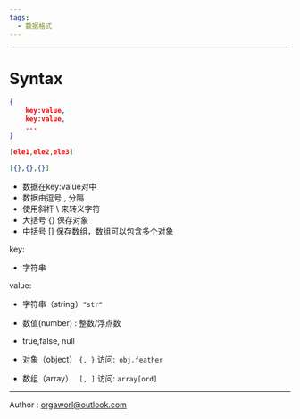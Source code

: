 ```yaml
---
tags:
  - 数据格式
---
```


---
# Syntax

```json
{
    key:value,
    key:value,
    ...
}

[ele1,ele2,ele3]

[{},{},{}]
```

* 数据在key:value对中
* 数据由逗号 , 分隔
* 使用斜杆 \ 来转义字符
* 大括号 {} 保存对象
* 中括号 [] 保存数组，数组可以包含多个对象



key: 

- 字符串

value:

- 字符串（string）`"str"`

- 数值(number) : 整数/浮点数

- true,false, null

- 对象（object）  `{, }` 访问:` obj.feather`

- 数组（array）  ` [, ]` 访问: `array[ord]`
  


---
Author : orgaworl@outlook.com